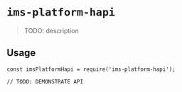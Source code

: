 # `ims-platform-hapi`

> TODO: description

## Usage

```
const imsPlatformHapi = require('ims-platform-hapi');

// TODO: DEMONSTRATE API
```
